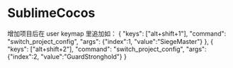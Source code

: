 # SublimeCocos

增加项目后在 user keymap 里追加如：
{
    "keys": ["alt+shift+1"],
    "command": "switch_project_config",
    "args": {"index":1, "value":"SiegeMaster"}
},
{
    "keys": ["alt+shift+2"],
    "command": "switch_project_config",
    "args": {"index":2, "value":"GuardStronghold"}
}